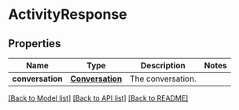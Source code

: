 # ActivityResponse

## Properties
Name | Type | Description | Notes
------------ | ------------- | ------------- | -------------
**conversation** | [**Conversation**](Conversation.md) | The conversation. | 

[[Back to Model list]](../README.md#documentation-for-models) [[Back to API list]](../README.md#documentation-for-api-endpoints) [[Back to README]](../README.md)


